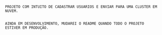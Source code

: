 ``````````````````````````````````````````````

PROJETO COM INTUITO DE CADASTRAR USUARIOS E ENVIAR PARA UMA CLUSTER EM NUVEM.


AINDA EM DESENVOLVIMENTO, MUDAREI O README QUANDO TODO O PROJETO ESTIVER EM PRODUÇÃO.

``````````````````````````````````````````````






